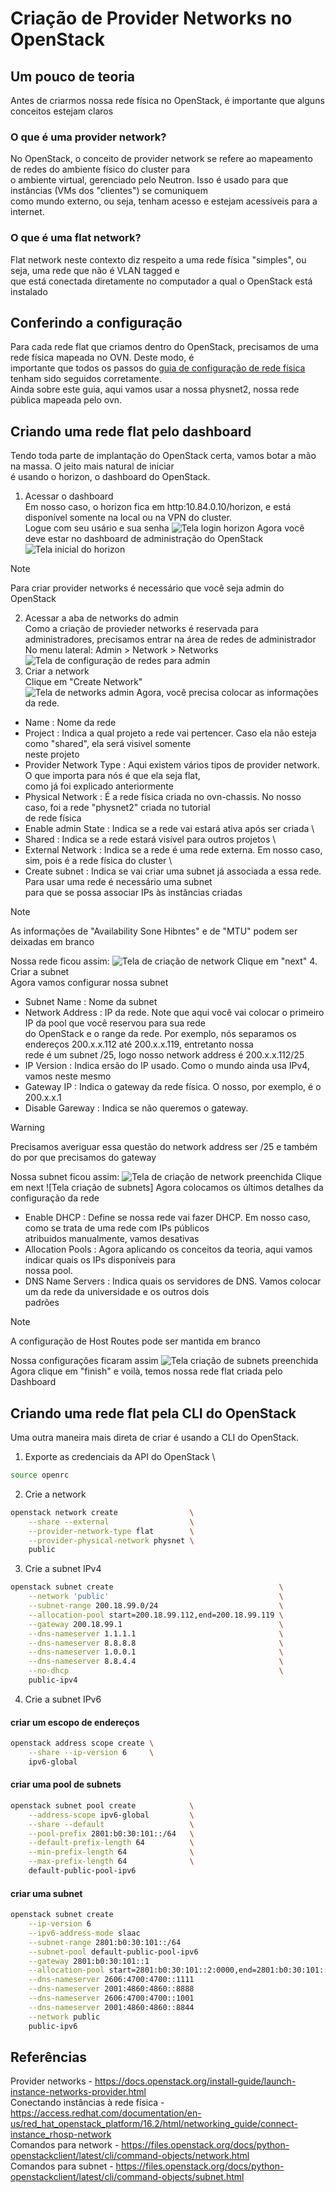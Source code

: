# Criação de Provider Networks no OpenStack
## Um pouco de teoria
Antes de criarmos nossa rede física no OpenStack, é importante que alguns conceitos estejam claros
### O que é uma provider network?
No OpenStack, o conceito de provider network se refere ao mapeamento de redes do ambiente físico do cluster para \
o ambiente virtual, gerenciado pelo Neutron. Isso é usado para que instâncias (VMs dos "clientes") se comuniquem \
como mundo externo, ou seja, tenham acesso e estejam acessíveis para a internet.
### O que é uma flat network?
Flat network neste contexto diz respeito a uma rede física "simples", ou seja, uma rede que não é VLAN tagged e \
que está conectada diretamente no computador a qual o OpenStack está instalado
## Conferindo a configuração
Para cada rede flat que criamos dentro do OpenStack, precisamos de uma rede física mapeada no OVN. Deste modo, é \
importante que todos os passos do [guia de configuração de rede física](https://github.com/Pesquisa-Cloud-UFSCar/Infra/blob/FloatingIP-pool/how_to/Configurar%20nova%20rede%20f%C3%ADsica%20no%20OpenStack.md)
tenham sido seguidos corretamente. \
Ainda sobre este guia, aqui vamos usar a nossa physnet2, nossa rede pública mapeada pelo ovn.

## Criando uma rede flat pelo dashboard
Tendo toda parte de implantação do OpenStack certa, vamos botar a mão na massa. O jeito mais natural de iniciar \
é usando o horizon, o dashboard do OpenStack.
1. Acessar o dashboard \
Em nosso caso, o horizon fica em http:10.84.0.10/horizon, e está disponível somente na local ou na VPN do cluster.\
Logue com seu usário e sua senha
![Tela login horizon](./img/CriacaoRedeFlat1.png)
Agora você deve estar no dashboard de administração do OpenStack
![Tela inicial do horizon](./img/CriacaoRedeFlat2.png)
> [!NOTE]
> Para criar provider networks é necessário que você seja admin do OpenStack
2. Acessar a aba de networks do admin \
Como a criação de provieder networks é reservada para administradores, precisamos entrar na área de redes de administrador\
No menu lateral: Admin > Network > Networks
![Tela de configuração de redes para admin](./img/CriacaoRedeFlat3.png)
3. Criar a network \
Clique em "Create Network" \
![Tela de networks admin](./img/CriacaoRedeFlat4.png)
Agora, você precisa colocar as informações da rede.
* Name : Nome da rede
* Project : Indica a qual projeto a rede vai pertencer. Caso ela não esteja como "shared", ela será visivel somente\
  neste projeto
* Provider Network Type : Aqui existem vários tipos de provider network. O que importa para nós é que ela seja flat, \
como já foi explicado anteriormente
* Physical Network : É a rede física criada no ovn-chassis. No nosso caso, foi a rede "physnet2" criada no tutorial \
de rede física
* Enable admin State : Indica se a rede vai estará ativa após ser criada \
* Shared : Indica se a rede estará visível para outros projetos \
* External Network : Indica se a rede é uma rede externa. Em nosso caso, sim, pois é a rede física do cluster \
* Create subnet : Indica se vai criar uma subnet já associada a essa rede. Para usar uma rede é necessário uma subnet \
para que se possa associar IPs às instâncias criadas
> [!NOTE]
> As informações de "Availability Sone Hibntes" e de "MTU" podem ser deixadas em branco

Nossa rede ficou assim:
![Tela de criação de network](./img/CriacaoRedeFlat5.png)
Clique em "next"
4. Criar a subnet \
Agora vamos configurar nossa subnet
* Subnet Name : Nome da subnet
* Network Address : IP da rede. Note que aqui você vai colocar o primeiro IP da pool que você reservou para sua rede \
do OpenStack e o range da rede. Por exemplo, nós separamos os endereços 200.x.x.112 até 200.x.x.119, entretanto nossa \
rede é um subnet /25, logo nosso network address é 200.x.x.112/25
* IP Version : Indica ersão do IP usado. Como o mundo ainda usa IPv4, vamos neste mesmo
* Gateway IP : Indica o gateway da rede física. O nosso, por exemplo, é o 200.x.x.1
* Disable Gareway : Indica se não queremos o gateway.
> [!WARNING]
> Precisamos averiguar essa questão do network address ser /25 e também do por que precisamos do gateway

Nossa subnet ficou assim:
![Tela de criação de network preenchida](./img/CriacaoRedeFlat5.png) 
Clique em next
![Tela criação de subnets]
Agora colocamos os últimos detalhes da configuração da rede
* Enable DHCP : Define se nossa rede vai fazer DHCP. Em nosso caso, como se trata de uma rede com IPs públicos \
atribuidos manualmente, vamos desativas
* Allocation Pools : Agora aplicando os conceitos da teoria, aqui vamos indicar quais os IPs disponíveis para \
nossa pool.
* DNS Name Servers : Indica quais os servidores de DNS. Vamos colocar um da rede da universidade e os outros dois \
padrões
> [!NOTE]
>  A configuração de Host Routes pode ser mantida em branco

Nossa configurações ficaram assim
![Tela criação de subnets preenchida](./img/CriacaoRedeFlat6.png)
Agora clique em "finish" e voilà, temos nossa rede flat criada pelo Dashboard

## Criando uma rede flat pela CLI do OpenStack
Uma outra maneira mais direta de criar é usando a CLI do OpenStack.
1. Exporte as credenciais da API do OpenStack \
```sh
source openrc
```
2. Crie a network
```sh
openstack network create 				\
	--share --external 					\
	--provider-network-type flat 		\
	--provider-physical-network physnet \
	public
```
3. Crie a subnet IPv4
```sh
openstack subnet create 									\
	--network 'public' 										\
	--subnet-range 200.18.99.0/24 							\
	--allocation-pool start=200.18.99.112,end=200.18.99.119 \
	--gateway 200.18.99.1 									\
	--dns-nameserver 1.1.1.1 								\
	--dns-nameserver 8.8.8.8 								\
	--dns-nameserver 1.0.0.1 								\
	--dns-nameserver 8.8.4.4 								\
	--no-dhcp												\
	public-ipv4
```
4. Crie a subnet IPv6
#### criar um escopo de endereços
```sh
openstack address scope create \
	--share --ip-version 6 	   \
	ipv6-global
```
#### criar uma pool de subnets
```sh
openstack subnet pool create 			\
	--address-scope ipv6-global 		\
	--share --default 					\
	--pool-prefix 2801:b0:30:101::/64 	\
	--default-prefix-length 64 			\
	--min-prefix-length 64 				\
	--max-prefix-length 64 				\
	default-public-pool-ipv6
```
#### criar uma subnet
```sh
openstack subnet create															 \
	--ip-version 6																 \
	--ipv6-address-mode slaac													 \
	--subnet-range 2801:b0:30:101::/64											 \
	--subnet-pool default-public-pool-ipv6										 \
	--gateway 2801:b0:30:101::1													 \
	--allocation-pool start=2801:b0:30:101::2:0000,end=2801:b0:30:101::ffff:0000 \
	--dns-nameserver 2606:4700:4700::1111										 \
	--dns-nameserver 2001:4860:4860::8888										 \
	--dns-nameserver 2606:4700:4700::1001										 \
	--dns-nameserver 2001:4860:4860::8844										 \
	--network public															 \
	public-ipv6
```

## Referências
Provider networks - https://docs.openstack.org/install-guide/launch-instance-networks-provider.html \
Conectando instâncias à rede física - https://access.redhat.com/documentation/en-us/red_hat_openstack_platform/16.2/html/networking_guide/connect-instance_rhosp-network \
Comandos para network - https://files.openstack.org/docs/python-openstackclient/latest/cli/command-objects/network.html \
Comandos para subnet - https://files.openstack.org/docs/python-openstackclient/latest/cli/command-objects/subnet.html
